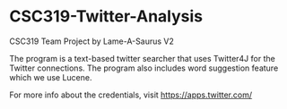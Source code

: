# CSC319-Twitter-Analysis
CSC319 Team Project by Lame-A-Saurus V2 

The program is a text-based twitter searcher that uses Twitter4J for the Twitter connections. The program also includes word suggestion feature which we use Lucene.

For more info about the credentials, visit https://apps.twitter.com/
